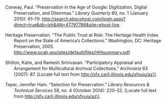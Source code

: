<div class="csl-bib-body"
style="line-height: 1.35; padding-left: 2em; text-indent:-2em;">

Conway, Paul. “Preservation in the Age of Google: Digitization, Digital
Preservation, and Dilemmas.” *Library Quarterly* 80, no. 1 (January
2010): 61–79.
http://search.ebscohost.com/login.aspx?direct=true&db=lxh&AN=47797788&site=ehost-live.

Heritage Preservation. “The Public Trust at Risk: The Heritage Health
Index Report on the State of America’s Collections.” Washington, DC:
Heritage Preservation, 2005.
http://www.pcah.gov/sites/default/files/HHIsummary.pdf.

Shilton, Katie, and Ramesh Srinivasan. “Participatory Appraisal and
Arrangement for Multicultural Archival Collections.” *Archivaria* 63
(2007): 87. \[Locate full text from
http://sfx.carli.illinois.edu/sfxuiu/az\].

Teper, Jennifer Hain. “Selection for Preservation.” *Library Resources &
Technical Services* 58, no. 4 (October 2014): 220–32. \[Locate full text
from http://sfx.carli.illinois.edu/sfxuiu/az\].

</div>
